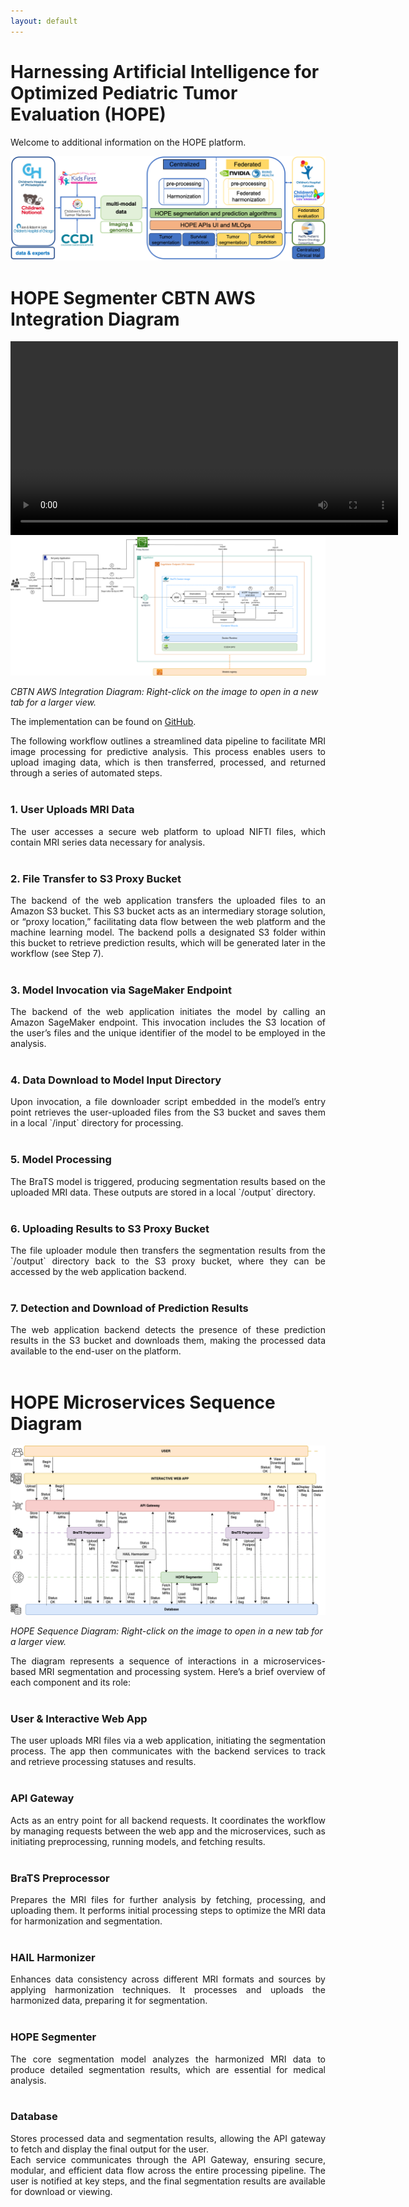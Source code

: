 ```yaml
---
layout: default
---
```

# Harnessing Artificial Intelligence for Optimized Pediatric Tumor Evaluation (HOPE)

Welcome to additional information on the HOPE platform. 

![HOPE Platform Overview](./assets/img/OverviewHOPEPlatform.png)

# HOPE Segmenter CBTN AWS Integration Diagram

<video width="620" controls>
  <source src="./assets/video/CBTN_Demo.mp4" type="video/mp4">
</video>

<img src="./assets/img/SageMakerEndpoint.png" width="620" />

*CBTN AWS Integration Diagram: Right-click on the image to open in a new tab for a larger view.*

The implementation can be found on [GitHub](https://github.com/Precision-Medical-Imaging-Group/BraTS2024-PEDS).

<div align="justify"> 
The following workflow outlines a streamlined data pipeline to facilitate MRI image processing for predictive analysis. This process enables users to upload imaging data, which is then transferred, processed, and returned through a series of automated steps.
</div><br>

### 1. User Uploads MRI Data
<div align="justify"> 
The user accesses a secure web platform to upload NIFTI files, which contain MRI series data necessary for analysis.
</div><br>

### 2. File Transfer to S3 Proxy Bucket
<div align="justify"> 
The backend of the web application transfers the uploaded files to an Amazon S3 bucket. This S3 bucket acts as an intermediary storage solution, or “proxy location,” facilitating data flow between the web platform and the machine learning model. The backend polls a designated S3 folder within this bucket to retrieve prediction results, which will be generated later in the workflow (see Step 7).
</div><br>

### 3. Model Invocation via SageMaker Endpoint
<div align="justify"> 
The backend of the web application initiates the model by calling an Amazon SageMaker endpoint. This invocation includes the S3 location of the user’s files and the unique identifier of the model to be employed in the analysis.
</div><br>

### 4. Data Download to Model Input Directory
<div align="justify"> 
Upon invocation, a file downloader script embedded in the model’s entry point retrieves the user-uploaded files from the S3 bucket and saves them in a local `/input` directory for processing.
</div><br>

### 5. Model Processing
<div align="justify"> 
The BraTS model is triggered, producing segmentation results based on the uploaded MRI data. These outputs are stored in a local `/output` directory.
</div><br>

### 6. Uploading Results to S3 Proxy Bucket
<div align="justify"> 
The file uploader module then transfers the segmentation results from the `/output` directory back to the S3 proxy bucket, where they can be accessed by the web application backend.
</div><br>

### 7. Detection and Download of Prediction Results
<div align="justify"> 
The web application backend detects the presence of these prediction results in the S3 bucket and downloads them, making the processed data available to the end-user on the platform.
</div><br>

# HOPE Microservices Sequence Diagram

![HOPE Sequence Diagram](./assets/img/MicroservicesTime.png)

*HOPE Sequence Diagram: Right-click on the image to open in a new tab for a larger view.*

<div align="justify"> 
The diagram represents a sequence of interactions in a microservices-based MRI segmentation and processing system. Here’s a brief overview of each component and its role:
</div><br>

### User & Interactive Web App
<div align="justify"> 
The user uploads MRI files via a web application, initiating the segmentation process. The app then communicates with the backend services to track and retrieve processing statuses and results.
</div><br>

### API Gateway
<div align="justify"> 
Acts as an entry point for all backend requests. It coordinates the workflow by managing requests between the web app and the microservices, such as initiating preprocessing, running models, and fetching results.
</div><br>

### BraTS Preprocessor
<div align="justify"> 
 Prepares the MRI files for further analysis by fetching, processing, and uploading them. It performs initial processing steps to optimize the MRI data for harmonization and segmentation.
</div><br>

### HAIL Harmonizer
<div align="justify"> 
Enhances data consistency across different MRI formats and sources by applying harmonization techniques. It processes and uploads the harmonized data, preparing it for segmentation.
</div><br>

### HOPE Segmenter
<div align="justify"> 
The core segmentation model analyzes the harmonized MRI data to produce detailed segmentation results, which are essential for medical analysis.
</div><br>

### Database
<div align="justify"> 
Stores processed data and segmentation results, allowing the API gateway to fetch and display the final output for the user.
</div>

<div align="justify"> 
Each service communicates through the API Gateway, ensuring secure, modular, and efficient data flow across the entire processing pipeline. The user is notified at key steps, and the final segmentation results are available for download or viewing.
</div>
